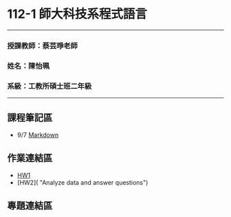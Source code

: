 # 112-1 師大科技系程式語言
* * *
### 授課教師：蔡芸琤老師
### 姓名：陳怡珮
### 系級：工教所碩士班二年級
* * *

## 課程筆記區
* 9/7 [Markdown](https://github.com/othree/markdown-syntax-zhtw/blob/master/ "Markdown Syntax") 

## 作業連結區
+ [HW1](https:// "Import data and plot diagrams")
+ [HW2]( "Analyze data and answer questions")
## 專題連結區
